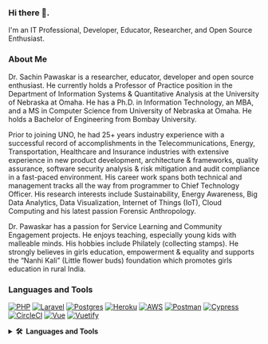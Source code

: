 <!--
**SachinPawaskarUNO/SachinPawaskarUNO** is a ✨ _special_ ✨ repository because its `README.md` (this file) appears on your GitHub profile.

Here are some ideas to get you started:

- 🔭 I’m currently working on ...
- 🌱 I’m currently learning ...
- 👯 I’m looking to collaborate on ...
- 🤔 I’m looking for help with ...
- 💬 Ask me about ...
- 📫 How to reach me: ...
- 😄 Pronouns: ...
- ⚡ Fun fact: ...
-->

### Hi there 👋.
I'm an IT Professional, Developer, Educator, Researcher, and Open Source Enthusiast.

### About Me
Dr. Sachin Pawaskar is a researcher, educator, developer and open source enthusiast. He currently holds a Professor of Practice position in the Department of Information Systems & Quantitative Analysis at the University of Nebraska at Omaha. He has a Ph.D. in Information Technology, an MBA, and a MS in Computer Science from University of Nebraska at Omaha. He holds a Bachelor of Engineering from Bombay University.

Prior to joining UNO, he had 25+ years industry experience with a successful record of accomplishments in the Telecommunications, Energy, Transportation, Healthcare and Insurance industries with extensive experience in new product development, architecture & frameworks, quality assurance, software security analysis & risk mitigation and audit compliance in a fast-paced environment. His career work spans both technical and management tracks all the way from programmer to Chief Technology Officer. His research interests include Sustainability, Energy Awareness, Big Data Analytics, Data Visualization, Internet of Things (IoT), Cloud Computing and his latest passion Forensic Anthropology.

Dr. Pawaskar has a passion for Service Learning and Community Engagement projects. He enjoys teaching, especially young kids with malleable minds. His hobbies include Philately (collecting stamps). He strongly believes in girls education, empowerment & equality and supports the “Nanhi Kali” (Little flower buds) foundation which promotes girls education in rural India.

### Languages and Tools
[![PHP](https://img.shields.io/badge/PHP-777BB4?style=for-the-badge&logo=php&logoColor=white)](https://www.php.net)
[![Laravel](https://img.shields.io/badge/Laravel-FF2D20?style=for-the-badge&logo=laravel&logoColor=white)](https://www.laravel.com)
[![Postgres](https://img.shields.io/badge/postgres-%23316192.svg?style=for-the-badge&logo=postgresql&logoColor=white)](https://www.postgresql.org)
[![Heroku](https://img.shields.io/badge/heroku-%23430098.svg?style=for-the-badge&logo=heroku&logoColor=white)](https://www.heroku.com/home)
[![AWS](https://img.shields.io/badge/AWS-%23FF9900.svg?style=for-the-badge&logo=amazon-aws&logoColor=white)](https://aws.amazon.com)
[![Postman](https://img.shields.io/badge/Postman-FF6C37?style=for-the-badge&logo=postman&logoColor=white)](https://www.postman.com)
[![Cypress](https://img.shields.io/badge/cypress-%23E5E5E5?style=for-the-badge&logo=cypress&logoColor=058a5e)](https://www.cypress.io)
[![CircleCI](https://img.shields.io/badge/circle%20ci-%23161616.svg?style=for-the-badge&logo=circleci&logoColor=white)](https://www.circleci.com)
[![Vue](https://img.shields.io/badge/Vue.js-35495E?style=for-the-badge&logo=vuedotjs&logoColor=4FC08D)](https://www.vuejs.org)
[![Vuetify](https://img.shields.io/badge/Vuetify-1867C0?style=for-the-badge&logo=vuetify&logoColor=white)](https://www.vuetifyjs.com)

<details>
  <summary><b>🛠️&nbsp;&nbsp;Languages&nbsp;and&nbsp;Tools</b></summary>
  <br/>
```
    - Item 1
    - Item 2
```
</details>
